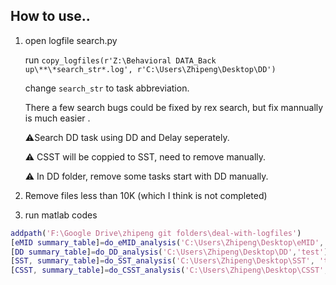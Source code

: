 ## How to use..

1. open logfile search.py

   run `copy_logfiles(r'Z:\Behavioral DATA_Back up\**\*search_str*.log', r'C:\Users\Zhipeng\Desktop\DD')`

   change `search_str` to task abbreviation. 

   There a few search bugs could be fixed by rex search, but fix mannually is much easier .

   :warning:Search DD task using DD and Delay seperately.

   :warning: CSST will be coppied to SST, need to remove manually.

   :warning: In DD folder, remove some tasks start with DD manually. 

2. Remove files less than 10K (which I think is not completed)

3. run matlab codes 

```matlab
addpath('F:\Google Drive\zhipeng git folders\deal-with-logfiles')
[eMID summary_table]=do_eMID_analysis('C:\Users\Zhipeng\Desktop\eMID','test');
[DD summary_table]=do_DD_analysis('C:\Users\Zhipeng\Desktop\DD','test')
[SST, summary_table]=do_SST_analysis('C:\Users\Zhipeng\Desktop\SST', 'test', 100, 750, 0, 100)
[CSST, summary_table]=do_CSST_analysis('C:\Users\Zhipeng\Desktop\CSST', 'test', 100, 750)
```



